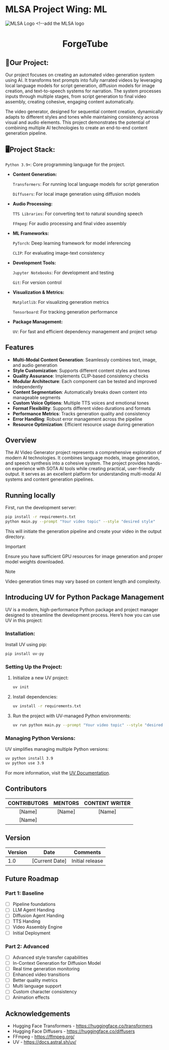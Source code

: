 # MLSA Project Wing: ML
![MLSA Logo]() <!--add the MLSA logo

<a>
  <h1 align="center"> ForgeTube </h1>
</a>

## 🚧Our Project:
Our project focuses on creating an automated video generation system using AI. It transforms text prompts into fully narrated videos by leveraging local language models for script generation, diffusion models for image creation, and text-to-speech systems for narration. The system processes inputs through multiple stages, from script generation to final video assembly, creating cohesive, engaging content automatically.

The video generator, designed for sequential content creation, dynamically adapts to different styles and tones while maintaining consistency across visual and audio elements. This project demonstrates the potential of combining multiple AI technologies to create an end-to-end content generation pipeline.

## 🖥️Project Stack:
   `Python 3.9+`: Core programming language for the project.

- **Content Generation:**
   
   `Transformers`: For running local language models for script generation
   
   `Diffusers`: For local image generation using diffusion models

- **Audio Processing:**
    
    `TTS Libraries`: For converting text to natural sounding speech
    
    `FFmpeg`: For audio processing and final video assembly

- **ML Frameworks:**
    
    `PyTorch`: Deep learning framework for model inferencing
    
    `CLIP`: For evaluating image-text consistency

- **Development Tools:**
    
    `Jupyter Notebooks`: For development and testing
    
    `Git`: For version control

- **Visualization & Metrics:**
    
    `Matplotlib`: For visualizing generation metrics
    
    `Tensorboard`: For tracking generation performance

- **Package Management:**

    `UV`: For fast and efficient dependency management and project setup

## Features

- **Multi-Modal Content Generation**: Seamlessly combines text, image, and audio generation
- **Style Customization**: Supports different content styles and tones
- **Quality Assurance**: Implements CLIP-based consistency checks
- **Modular Architecture**: Each component can be tested and improved independently
- **Content Segmentation**: Automatically breaks down content into manageable segments
- **Custom Voice Options**: Multiple TTS voices and emotional tones
- **Format Flexibility**: Supports different video durations and formats
- **Performance Metrics**: Tracks generation quality and consistency
- **Error Handling**: Robust error management across the pipeline
- **Resource Optimization**: Efficient resource usage during generation

## Overview

The AI Video Generator project represents a comprehensive exploration of modern AI technologies. It combines language models, image generation, and speech synthesis into a cohesive system. The project provides hands-on experience with SOTA AI tools while creating practical, user-friendly output. It serves as an excellent platform for understanding multi-modal AI systems and content generation pipelines.

## Running locally

First, run the development server:

```bash
pip install -r requirements.txt
python main.py --prompt "Your video topic" --style "desired style"
```

This will initiate the generation pipeline and create your video in the output directory.

> [!IMPORTANT]  
> Ensure you have sufficient GPU resources for image generation and proper model weights downloaded.

> [!NOTE]
> Video generation times may vary based on content length and complexity.

## Introducing UV for Python Package Management

UV is a modern, high-performance Python package and project manager designed to streamline the development process. Here’s how you can use UV in this project:

### Installation:
Install UV using pip:

```bash
pip install uv-py
```

### Setting Up the Project:
1. Initialize a new UV project:

   ```bash
   uv init
   ```

2. Install dependencies:

   ```bash
   uv install -r requirements.txt
   ```

3. Run the project with UV-managed Python environments:

   ```bash
   uv run python main.py --prompt "Your video topic" --style "desired style"
   ```

### Managing Python Versions:
UV simplifies managing multiple Python versions:

```bash
uv python install 3.9
uv python use 3.9
```

For more information, visit the [UV Documentation](https://docs.astral.sh/uv/).

## Contributors

| CONTRIBUTORS | MENTORS | CONTENT WRITER |
| :------:| :-----:| :-----: |
| [Name] | [Name] | [Name] |
| [Name] | | |

## Version
| Version | Date | Comments |
| ------- | ---- | -------- |
| 1.0     | [Current Date] | Initial release |

## Future Roadmap

### Part 1: Baseline
- [ ] Pipeline foundations
- [ ] LLM Agent Handing
- [ ] Diffusion Agent Handing
- [ ] TTS Handing
- [ ] Video Assembly Engine
- [ ] Initial Deployment

### Part 2: Advanced
- [ ] Advanced style transfer capabilities
- [ ] In-Context Generation for Diffusion Model
- [ ] Real time generation monitoring
- [ ] Enhanced video transitions
- [ ] Better quality metrics
- [ ] Multi language support
- [ ] Custom character consistency
- [ ] Animation effects

## Acknowledgements
- Hugging Face Transformers - https://huggingface.co/transformers
- Hugging Face Diffusers - https://huggingface.co/diffusers
- FFmpeg - https://ffmpeg.org/
- UV - https://docs.astral.sh/uv/


